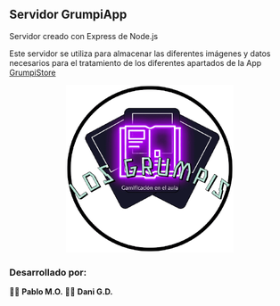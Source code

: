 ## Servidor GrumpiApp ##


Servidor creado con Express de Node.js


Este servidor se utiliza para almacenar las diferentes imágenes y datos necesarios para el tratamiento de los diferentes apartados de la App [GrumpiStore](https://github.com/PandaGamingClassroom/grumpiStore)

<p align="center">
  <img src="https://github.com/PandaGamingClassroom/grumpiStore/blob/main/src/assets/Logo_v0.1_sinFondo.png" alt="Logo Grumpis" width="300"/>
</p>


### Desarrollado por:
:teacher: **Pablo M.O.**
:technologist: **Dani G.D.**
